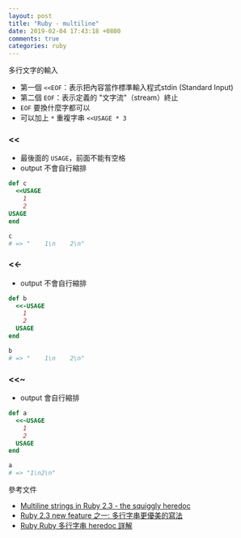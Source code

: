 ```yaml
---
layout: post
title: "Ruby - multiline"
date: 2019-02-04 17:43:18 +0800
comments: true
categories: ruby
---
```


<!-- more -->

多行文字的輸入

* 第一個 `<<EOF`：表示把內容當作標準輸入程式stdin (Standard Input)
* 第二個 `EOF`：表示定義的 "文字流"（stream）終止
* `EOF` 要換什麼字都可以
* 可以加上 `*` 重複字串 `<<USAGE * 3`

### <<

* 最後面的 `USAGE`，前面不能有空格
* output 不會自行縮排

```ruby
def c
  <<USAGE
    1
    2
USAGE
end

c
# => "    1\n    2\n"
```

### <<-

* output 不會自行縮排

```ruby
def b
  <<-USAGE
    1
    2
  USAGE
end

b
# => "    1\n    2\n"
```

### <<~

* output 會自行縮排

```ruby
def a
  <<~USAGE
    1
    2
  USAGE
end

a
# => "1\n2\n"
```

參考文件

* [Multiline strings in Ruby 2.3 - the squiggly heredoc](https://infinum.co/the-capsized-eight/multiline-strings-ruby-2-3-0-the-squiggly-heredoc)
* [Ruby 2.3 new feature 之一: 多行字串更優美的寫法](https://ruby-china.org/topics/28501)
* [Ruby Ruby 多行字串 heredoc 詳解](https://ruby-china.org/topics/25983)
